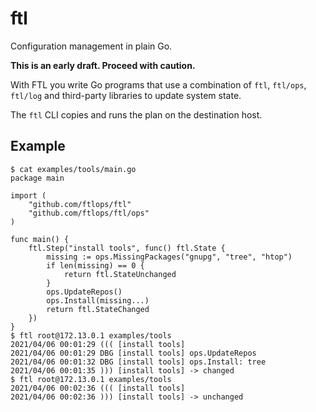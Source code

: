 # ftl
Configuration management in plain Go.

**This is an early draft. Proceed with caution.**

With FTL you write Go programs that use a combination of `ftl`, `ftl/ops`, `ftl/log` and third-party libraries to update system state.

The `ftl` CLI copies and runs the plan on the destination host.

## Example

```
$ cat examples/tools/main.go
package main

import (
    "github.com/ftlops/ftl"
    "github.com/ftlops/ftl/ops"
)

func main() {
    ftl.Step("install tools", func() ftl.State {
        missing := ops.MissingPackages("gnupg", "tree", "htop")
        if len(missing) == 0 {
            return ftl.StateUnchanged
        }
        ops.UpdateRepos()
        ops.Install(missing...)
        return ftl.StateChanged
    })
}
$ ftl root@172.13.0.1 examples/tools
2021/04/06 00:01:29 ((( [install tools]
2021/04/06 00:01:29 DBG [install tools] ops.UpdateRepos
2021/04/06 00:01:32 DBG [install tools] ops.Install: tree
2021/04/06 00:01:35 ))) [install tools] -> changed
$ ftl root@172.13.0.1 examples/tools
2021/04/06 00:02:36 ((( [install tools]
2021/04/06 00:02:36 ))) [install tools] -> unchanged
```
